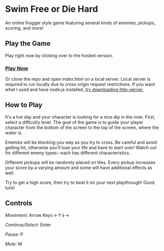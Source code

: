 Swim Free or Die Hard
===============================

An online frogger style game featuring several kinds of enemies, pickups, scoring, and more!

## Play the Game

Play right now by clicking over to the hosted version.
### [Play Now](https://sunnymui.github.io/frontend-nanodegree-arcade-game/)

Or clone the repo and open index.html on a local server. Local server is required to run locally due to cross origin request restrictions. If you want what I used and have node.js installed, [try downloading http-server.](https://www.npmjs.com/package/http-server)

## How to Play

It's a hot day and your character is looking for a nice dip in the river. First, select a difficulty level. The goal of the game is to guide your player character from the bottom of the screen to the top of the screen, where the water is. 

Enemies will be blocking you way as you try to cross. Be careful and avoid getting hit, otherwise you'll lose your life and have to start over! Watch out for different enemy types--each has different characteristics.

Different pickups will be randomly placed on tiles. Every pickup increases your score by a varying amount and some will have additional effects as well.

Try to get a high score, then try to beat it on your next playthrough! Good luck!

## Controls

*Movement:* 
Arrow Keys
←↑↓→

*Continue/Select:*
Enter

*Pause:*
P

*Mute:*
M

